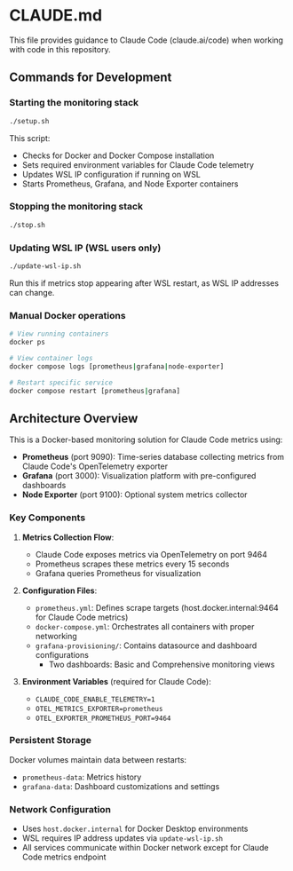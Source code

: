 # CLAUDE.md

This file provides guidance to Claude Code (claude.ai/code) when working with code in this repository.

## Commands for Development

### Starting the monitoring stack
```bash
./setup.sh
```
This script:
- Checks for Docker and Docker Compose installation
- Sets required environment variables for Claude Code telemetry
- Updates WSL IP configuration if running on WSL
- Starts Prometheus, Grafana, and Node Exporter containers

### Stopping the monitoring stack
```bash
./stop.sh
```

### Updating WSL IP (WSL users only)
```bash
./update-wsl-ip.sh
```
Run this if metrics stop appearing after WSL restart, as WSL IP addresses can change.

### Manual Docker operations
```bash
# View running containers
docker ps

# View container logs
docker compose logs [prometheus|grafana|node-exporter]

# Restart specific service
docker compose restart [prometheus|grafana]
```

## Architecture Overview

This is a Docker-based monitoring solution for Claude Code metrics using:

- **Prometheus** (port 9090): Time-series database collecting metrics from Claude Code's OpenTelemetry exporter
- **Grafana** (port 3000): Visualization platform with pre-configured dashboards
- **Node Exporter** (port 9100): Optional system metrics collector

### Key Components

1. **Metrics Collection Flow**:
   - Claude Code exposes metrics via OpenTelemetry on port 9464
   - Prometheus scrapes these metrics every 15 seconds
   - Grafana queries Prometheus for visualization

2. **Configuration Files**:
   - `prometheus.yml`: Defines scrape targets (host.docker.internal:9464 for Claude Code metrics)
   - `docker-compose.yml`: Orchestrates all containers with proper networking
   - `grafana-provisioning/`: Contains datasource and dashboard configurations
     - Two dashboards: Basic and Comprehensive monitoring views

3. **Environment Variables** (required for Claude Code):
   - `CLAUDE_CODE_ENABLE_TELEMETRY=1`
   - `OTEL_METRICS_EXPORTER=prometheus`
   - `OTEL_EXPORTER_PROMETHEUS_PORT=9464`

### Persistent Storage

Docker volumes maintain data between restarts:
- `prometheus-data`: Metrics history
- `grafana-data`: Dashboard customizations and settings

### Network Configuration

- Uses `host.docker.internal` for Docker Desktop environments
- WSL requires IP address updates via `update-wsl-ip.sh`
- All services communicate within Docker network except for Claude Code metrics endpoint